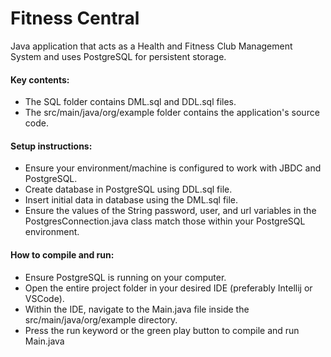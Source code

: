 # Fitness Central

Java application that acts as a Health and Fitness Club Management System and uses PostgreSQL for persistent storage.

#### Key contents:
- The SQL folder contains DML.sql and DDL.sql files.
- The src/main/java/org/example folder contains the application's source code.

#### Setup instructions:
- Ensure your environment/machine is configured to work with JBDC and PostgreSQL.
- Create database in PostgreSQL using DDL.sql file.
- Insert initial data in database using the DML.sql file.
- Ensure the values of the String password, user, and url variables in the PostgresConnection.java class match those within your PostgreSQL environment.

#### How to compile and run:
- Ensure PostgreSQL is running on your computer.
- Open the entire project folder in your desired IDE (preferably Intellij or VSCode).
- Within the IDE, navigate to the Main.java file inside the src/main/java/org/example directory.
- Press the run keyword or the green play button to compile and run Main.java




